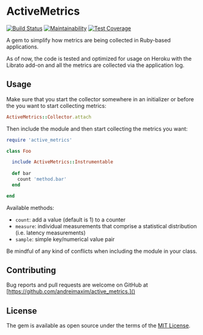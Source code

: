 # ActiveMetrics

[![Build Status](https://travis-ci.org/andreimaxim/active_metrics.svg?branch=master)](https://travis-ci.org/andreimaxim/active_metrics)
[![Maintainability](https://api.codeclimate.com/v1/badges/50e30f3b65985e299e9e/maintainability)](https://codeclimate.com/github/andreimaxim/active_metrics/maintainability)
[![Test Coverage](https://api.codeclimate.com/v1/badges/50e30f3b65985e299e9e/test_coverage)](https://codeclimate.com/github/andreimaxim/active_metrics/test_coverage)


A gem to simplify how metrics are being collected in Ruby-based applications.

As of now, the code is tested and optimized for usage on Heroku with the Librato
add-on and all the metrics are collected via the application log.

## Usage

Make sure that you start the collector somewhere in an initializer or before the
you want to start collecting metrics:

```ruby
ActiveMetrics::Collector.attach
```

Then include the module and then start collecting the metrics you want:

```ruby
require 'active_metrics'

class Foo

  include ActiveMetrics::Instrumentable
  
  def bar
    count 'method.bar'
  end

end
```

Available methods:

* `count`: add a value (default is 1) to a counter
* `measure`: individual measurements that comprise a statistical distribution (i.e. latency measurements)
* `sample`: simple key/numerical value pair

Be mindful of any kind of conflicts when including the module in your class.

## Contributing

Bug reports and pull requests are welcome on GitHub at [https://github.com/andreimaxim/active_metrics.]()

## License

The gem is available as open source under the terms of the [MIT License](https://opensource.org/licenses/MIT).
